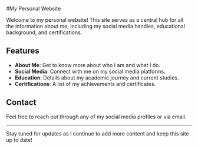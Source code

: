 #My Personal Website

Welcome to my personal website! This site serves as a central hub for all the information about me, including my social media handles, educational background, and certifications.

## Features
- **About Me**: Get to know more about who I am and what I do.
- **Social Media**: Connect with me on my social media platforms.
- **Education**: Details about my academic journey and current studies.
- **Certifications**: A list of my achievements and certificates.

## Contact
Feel free to reach out through any of my social media profiles or via email.

---

Stay tuned for updates as I continue to add more content and keep this site up to date!
